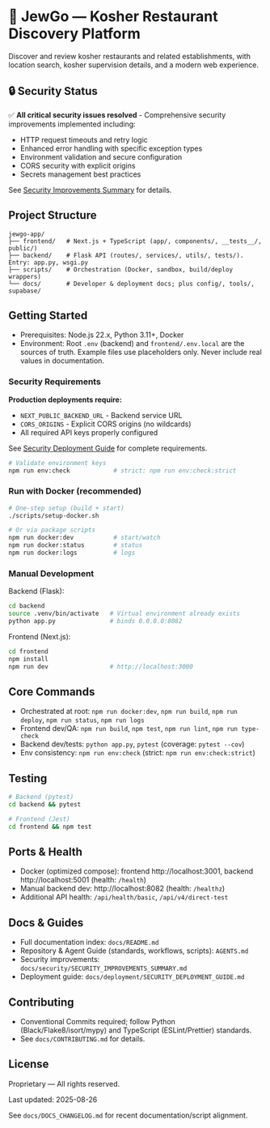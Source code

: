# 🕍 JewGo — Kosher Restaurant Discovery Platform

Discover and review kosher restaurants and related establishments, with location search, kosher supervision details, and a modern web experience.

## 🔒 Security Status

✅ **All critical security issues resolved** - Comprehensive security improvements implemented including:
- HTTP request timeouts and retry logic
- Enhanced error handling with specific exception types
- Environment validation and secure configuration
- CORS security with explicit origins
- Secrets management best practices

See [Security Improvements Summary](docs/security/SECURITY_IMPROVEMENTS_SUMMARY.md) for details.

## Project Structure

```
jewgo-app/
├── frontend/   # Next.js + TypeScript (app/, components/, __tests__/, public/)
├── backend/    # Flask API (routes/, services/, utils/, tests/). Entry: app.py, wsgi.py
├── scripts/    # Orchestration (Docker, sandbox, build/deploy wrappers)
└── docs/       # Developer & deployment docs; plus config/, tools/, supabase/
```

## Getting Started

- Prerequisites: Node.js 22.x, Python 3.11+, Docker
- Environment: Root `.env` (backend) and `frontend/.env.local` are the sources of truth. Example files use placeholders only. Never include real values in documentation.

### Security Requirements

**Production deployments require:**
- `NEXT_PUBLIC_BACKEND_URL` - Backend service URL
- `CORS_ORIGINS` - Explicit CORS origins (no wildcards)
- All required API keys properly configured

See [Security Deployment Guide](docs/deployment/SECURITY_DEPLOYMENT_GUIDE.md) for complete requirements.

```bash
# Validate environment keys
npm run env:check            # strict: npm run env:check:strict
```

### Run with Docker (recommended)
```bash
# One-step setup (build + start)
./scripts/setup-docker.sh

# Or via package scripts
npm run docker:dev           # start/watch
npm run docker:status        # status
npm run docker:logs          # logs
```

### Manual Development
Backend (Flask):
```bash
cd backend
source .venv/bin/activate   # Virtual environment already exists
python app.py               # binds 0.0.0.0:8082
```

Frontend (Next.js):
```bash
cd frontend
npm install
npm run dev                 # http://localhost:3000
```

## Core Commands
- Orchestrated at root: `npm run docker:dev`, `npm run build`, `npm run deploy`, `npm run status`, `npm run logs`
- Frontend dev/QA: `npm run build`, `npm test`, `npm run lint`, `npm run type-check`
- Backend dev/tests: `python app.py`, `pytest` (coverage: `pytest --cov`)
- Env consistency: `npm run env:check` (strict: `npm run env:check:strict`)

## Testing
```bash
# Backend (pytest)
cd backend && pytest

# Frontend (Jest)
cd frontend && npm test
```

## Ports & Health
- Docker (optimized compose): frontend http://localhost:3001, backend http://localhost:5001 (health: `/health`)
- Manual backend dev: http://localhost:8082 (health: `/healthz`)
- Additional API health: `/api/health/basic`, `/api/v4/direct-test`

## Docs & Guides
- Full documentation index: `docs/README.md`
- Repository & Agent Guide (standards, workflows, scripts): `AGENTS.md`
- Security improvements: `docs/security/SECURITY_IMPROVEMENTS_SUMMARY.md`
- Deployment guide: `docs/deployment/SECURITY_DEPLOYMENT_GUIDE.md`

## Contributing
- Conventional Commits required; follow Python (Black/Flake8/isort/mypy) and TypeScript (ESLint/Prettier) standards.
- See `docs/CONTRIBUTING.md` for details.

## License
Proprietary — All rights reserved.

Last updated: 2025-08-26

See `docs/DOCS_CHANGELOG.md` for recent documentation/script alignment.
